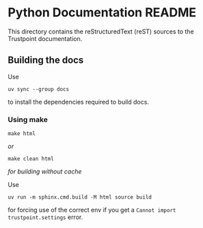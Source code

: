 # Python Documentation README

This directory contains the reStructuredText (reST) sources to the Trustpoint documentation.

## Building the docs

Use
```
uv sync --group docs
```
to install the dependencies required to build docs.

### Using make

```
make html
```

_or_ 

```
make clean html
```
_for building without cache_

Use
```
uv run -m sphinx.cmd.build -M html source build
```
for forcing use of the correct env if you get a `Cannot import trustpoint.settings` error.